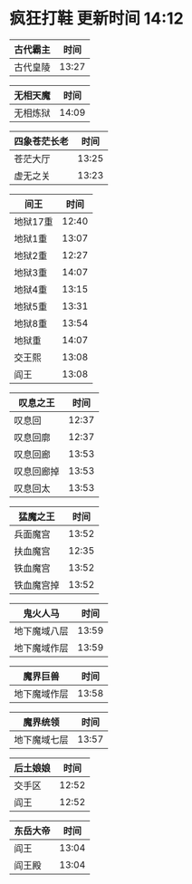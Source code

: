 # 疯狂打鞋 更新时间 14:12

| 古代霸主   | 时间    |
|--------|-------|
| 古代皇陵 | 13:27 |

| 无相天魔   | 时间    |
|--------|-------|
| 无相炼狱 | 14:09 |

| 四象苍茫长老   | 时间    |
|--------|-------|
| 苍茫大厅 | 13:25 |
| 虚无之关 | 13:23 |

| 间王   | 时间    |
|--------|-------|
| 地狱17重 | 12:40 |
| 地狱1重 | 13:07 |
| 地狱2重 | 12:27 |
| 地狱3重 | 14:07 |
| 地狱4重 | 13:15 |
| 地狱5重 | 13:31 |
| 地狱8重 | 13:54 |
| 地狱重 | 14:07 |
| 交王熙 | 13:08 |
| 阎王 | 13:08 |

| 叹息之王   | 时间    |
|--------|-------|
| 叹息回 | 12:37 |
| 叹息回廓 | 12:37 |
| 叹息回廊 | 13:53 |
| 叹息回廊掉 | 13:53 |
| 叹息回太 | 13:53 |

| 猛魔之王   | 时间    |
|--------|-------|
| 兵面魔宫 | 13:52 |
| 扶血魔宫 | 12:35 |
| 铁血魔宫 | 13:52 |
| 铁血魔宫掉 | 13:52 |

| 鬼火人马   | 时间    |
|--------|-------|
| 地下魔域八层 | 13:59 |
| 地下魔域作层 | 13:59 |

| 魔界巨兽   | 时间    |
|--------|-------|
| 地下魔域作层 | 13:58 |

| 魔界统领   | 时间    |
|--------|-------|
| 地下魔域七层 | 13:57 |

| 后土娘娘   | 时间    |
|--------|-------|
| 交手区 | 12:52 |
| 阎王 | 12:52 |

| 东岳大帝   | 时间    |
|--------|-------|
| 阎王 | 13:04 |
| 阎王殿 | 13:04 |